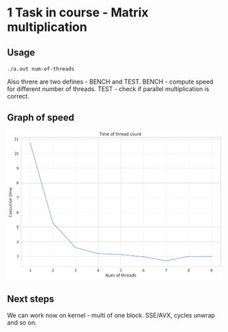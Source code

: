 # 1 Task in course - Matrix multiplication

## Usage
```
./a.out num-of-threads
```
Also threre are two defines - BENCH and TEST. BENCH - compute speed for different number of threads. TEST - check if parallel multiplication is correct.

## Graph of speed
![kek](graph.png)

## Next steps
We can work now on kernel - multi of one block. SSE/AVX, cycles unwrap and so on.

